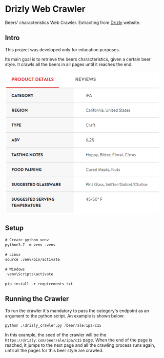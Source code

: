 # Drizly Web Crawler

Beers' characteristics Web Crawler. Extracting from [Drizly](https://drizly.com/) website.

## Intro
This project was developed only for education purposes.

Its main goal is to retrieve the beers characteristics, given a certain beer style. It crawls all the beers in all pages until it reaches the end.

<img src='./assets/beerchars.png'>

## Setup
```
# Create python venv
python3.7 -m venv .venv

# Linux
source .venv/bin/activate

# Windows
.venv\Scripts\activate

pip install -r requirements.txt
```

## Running the Crawler

To run the crawler it's mandatory to pass the category's endpoint as an argument to the python script. An example is shown below:

```python
python .\drizly_crawler.py /beer/ale/ipa/c15
```

In this example, the seed of the crawler will be the `https://drizly.com/beer/ale/ipa/c15` page. When the end of the page is reached, it jumps to the next page and all the crawling process runs again, until all the pages for this beer style are crawled.